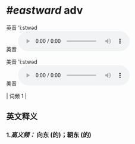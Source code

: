 # ***\#eastward*** adv
英音 'iːstwəd  
英音
<audio src="./media/eastward-B.aac" controls="controls"></audio>

美音 'iːstwəd  
美音
<audio src="./media/eastward.aac" controls="controls"></audio>



| 词频 1 |  

英文释义
---
### 1.*高义频：* **向东 (的)；朝东 (的)**  


